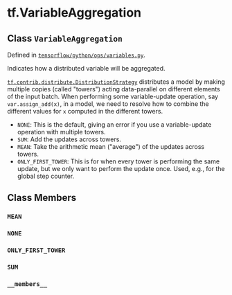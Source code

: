 <div itemscope itemtype="http://developers.google.com/ReferenceObject">
<meta itemprop="name" content="tf.VariableAggregation" />
<meta itemprop="path" content="Stable" />
<meta itemprop="property" content="MEAN"/>
<meta itemprop="property" content="NONE"/>
<meta itemprop="property" content="ONLY_FIRST_TOWER"/>
<meta itemprop="property" content="SUM"/>
<meta itemprop="property" content="__members__"/>
</div>

# tf.VariableAggregation

## Class `VariableAggregation`





Defined in [`tensorflow/python/ops/variables.py`](/code/stable/tensorflow/python/ops/variables.py).

Indicates how a distributed variable will be aggregated.

<a href="../tf/contrib/distribute/DistributionStrategy.md"><code>tf.contrib.distribute.DistributionStrategy</code></a> distributes a model by making
multiple copies (called "towers") acting data-parallel on different elements
of the input batch. When performing some variable-update operation, say
`var.assign_add(x)`, in a model, we need to resolve how to combine the
different values for `x` computed in the different towers.

* `NONE`: This is the default, giving an error if you use a
  variable-update operation with multiple towers.
* `SUM`: Add the updates across towers.
* `MEAN`: Take the arithmetic mean ("average") of the updates across towers.
* `ONLY_FIRST_TOWER`: This is for when every tower is performing the same
  update, but we only want to perform the update once. Used, e.g., for the
  global step counter.

## Class Members

<h3 id="MEAN"><code>MEAN</code></h3>

<h3 id="NONE"><code>NONE</code></h3>

<h3 id="ONLY_FIRST_TOWER"><code>ONLY_FIRST_TOWER</code></h3>

<h3 id="SUM"><code>SUM</code></h3>

<h3 id="__members__"><code>__members__</code></h3>

